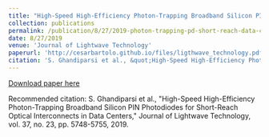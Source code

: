 ```yaml
---
title: "High-Speed High-Efficiency Photon-Trapping Broadband Silicon PIN Photodiodes for Short-Reach Optical Interconnects in Data Centers"
collection: publications
permalink: /publication/8/27/2019-photon-trapping-pd-short-reach-data-center
date: 8/27/2019
venue: 'Journal of Lightwave Technology'
paperurl: 'http://cesarbartolo.github.io/files/ligthwave_technology.pdf'
citation: 'S. Ghandiparsi et al., &quot;High-Speed High-Efficiency Photon-Trapping Broadband Silicon PIN Photodiodes for Short-Reach Optical Interconnects in Data Centers,&quot; Journal of Lightwave Technology, vol. 37, no. 23, pp. 5748-5755, 2019.'
---
```

[Download paper here](http://cesarbartolo.github.io/files/ligthwave_technology.pdf)

Recommended citation: S. Ghandiparsi et al., "High-Speed High-Efficiency Photon-Trapping Broadband Silicon PIN Photodiodes for Short-Reach Optical Interconnects in Data Centers," Journal of Lightwave Technology, vol. 37, no. 23, pp. 5748-5755, 2019.